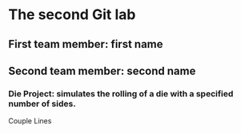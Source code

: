 # The second Git lab
## First team member: first name
## Second team member: second name
### Die Project: simulates the rolling of a die with a specified number of sides.
Couple
Lines
